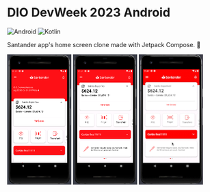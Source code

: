 # DIO DevWeek 2023 Android

![Android](https://img.shields.io/badge/Android-gray?logo=android&labelColor=white)
![Kotlin](https://img.shields.io/badge/Kotlin-gray?logo=kotlin&labelColor=white)

Santander app's home screen clone made with Jetpack Compose. 🚀

<img src="docs/screenshots/screenshot-1.png" width="150"/> <img src="docs/screenshots/screenshot-2.png" width="150"/> <img src="docs/screenshots/screenshot-3.gif" width="150"/>